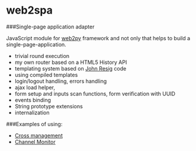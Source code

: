 # web2spa

###Single-page application adapter

JavaScript module for [web2py](http://web2py.com) framework and not only that helps to build a single-page-application.
  -  trivial round execution
  -  my own router based on a HTML5 History API
  -  templating system based on [John Resig](http://ejohn.org/blog/javascript-micro-templating/) code
  -  using compiled templates
  -  login/logout handling, errors handling
  -  ajax load helper,
  -  form setup and inputs scan functions, form verification with UUID
  -  events binding
  -  String prototype extensions
  -  internalization

###Examples of using:
  - [Cross management](https://github.com/andy-pro/Cross/tree/single_page_app)
  - [Channel Monitor](https://github.com/andy-pro/Channel-Monitor)
